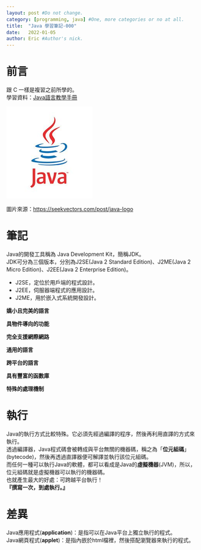 ```yaml
---
layout: post #Do not change.
category: [programming, java] #One, more categories or no at all.
title:  "Java 學習筆記-000"
date:   2022-01-05
author: Eric #Author's nick.
---
```


# 前言 #
跟 C 一樣是複習之前所學的。  
學習資料：[Java語言教學手冊](https://www.books.com.tw/products/0010555220 "Title")

<a href="/assets/img/posts/javalogo.jpg" data-lity class="sx-center">
  <img src="/assets/img/posts/javalogo_thumb.jpg"/>
</a>

圖片來源：https://seekvectors.com/post/java-logo

# 筆記 #
Java的開發工具稱為 Java Development Kit，簡稱JDK。  
JDK可分為三個版本，分別為J2SE(Java 2 Standard Edition)、J2ME(Java 2 Micro Edition)、J2EE(Java 2 Enterprise Edition)。
- J2SE，定位於用戶端的程式設計。
- J2EE，伺服器端程式的應用設計。
- J2ME，用於嵌入式系統開發設計。

**嬌小且完美的語言**  

**具物件導向的功能**  

**完全支援網際網路**  

**通用的語言**  

**跨平台的語言**  

**具有豐富的函數庫**  

**特殊的處理機制**  

# 執行 #
Java的執行方式比較特殊。它必須先經過編譯的程序，然後再利用直譯的方式來執行。  
透過編譯器，Java程式碼會被轉成與平台無關的機器碼，稱之為「**位元組碼**」(bytecode)，然後再透過直譯器便可解譯並執行該位元組碼。  
而任何一種可以執行Java的軟體，都可以看成是Java的**虛擬機器**(JVM)，所以，位元組碼就是虛擬機器可以執行的機器碼。  
也就產生最大的好處：可跨越平台執行！  
**『撰寫一次，到處執行。』**  

# 差異 #
Java應用程式(**application**)：是指可以在Java平台上獨立執行的程式。  
Java網頁程式(**applet**)：是指內嵌於html檔裡，然後搭配瀏覽器來執行的程式。  
